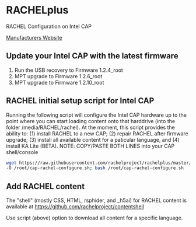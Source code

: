 # RACHELplus
RACHEL Configuration on Intel CAP

[Manufacturers Website](http://www.intel.com/content/www/us/en/education/solutions/content-access-point.html)

## Update your Intel CAP with the latest firmware
1. Run the USB recovery to Firmware 1.2.4_root
2. MPT upgrade to Firmware 1.2.6_root
3. MPT upgrade to Firmware 1.2.10_root

## RACHEL initial setup script for Intel CAP
Running the following script will configure the Intel CAP hardware up to the point where you can start loading content onto that harddrive (into the folder /media/RACHEL/rachel).  At the moment, this script provides the ability to: (1) install RACHEL to a new CAP; (2) repair RACHEL after firmware upgrade; (3) install all available content for a paticular language, and (4) install KA Lite (BETA).
NOTE:  COPY/PASTE BOTH LINES into your CAP shell/console
```bash
wget https://raw.githubusercontent.com/rachelproject/rachelplus/master/cap-rachel-configure.sh \
-O /root/cap-rachel-configure.sh; bash /root/cap-rachel-configure.sh
```

## Add RACHEL content
The "shell" (mostly CSS, HTML, rsphider, and _h5ai) for RACHEL content is available at https://github.com/rachelproject/contentshell

Use script (above) option to download all content for a specific language.
